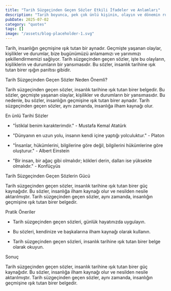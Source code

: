 ```yaml
---
title: "Tarih Süzgeçinden Geçen Sözler Etkili İfadeler ve Anlamları"
description: "Tarih boyunca, pek çok ünlü kişinin, olayın ve dönemin ruhunu yansıtan sözleri olmuştur. Bu sözler, insanlık tarihi boyunca, ilham kaynağı olmuş ve nesilden nesile aktarılmıştır. Bu makalede, tarih..."
pubDate: 2025-07-02
category: "quotes"
tags: []
image: "/assets/blog-placeholder-1.svg"
---
```


Tarih, insanlığın geçmişine ışık tutan bir aynadır. Geçmişte yaşanan olaylar, kişilikler ve durumlar, bize bugünümüzü anlamamızı ve yarınımızı şekillendirmemizi sağlıyor. Tarih süzgeçinden geçen sözler, işte bu olayların, kişiliklerin ve durumların bir yansımasıdır. Bu sözler, insanlık tarihine ışık tutan birer ışığın parıltısı gibidir.

Tarih Süzgeçinden Geçen Sözler Neden Önemli?

Tarih süzgeçinden geçen sözler, insanlık tarihine ışık tutan birer belgedir. Bu sözler, geçmişte yaşanan olaylar, kişilikler ve durumların bir yansımasıdır. Bu nedenle, bu sözler, insanlığın geçmişine ışık tutan birer aynadır. Tarih süzgeçinden geçen sözler, aynı zamanda, insanlığa ilham kaynağı olur.

En ünlü Tarihi Sözler

* "İstiklal benim karakterimdir." - Mustafa Kemal Atatürk

* "Dünyanın en uzun yolu, insanın kendi içine yaptığı yolculuktur." - Platon

* "İnsanlar, hükümlerini, bilgilerine göre değil, bilgilerini hükümlerine göre oluşturur." - Albert Einstein

* "Bir insan, bir ağaç gibi olmalıdır; kökleri derin, dalları ise yüksekte olmalıdır." - Konfüçyüs

Tarih Süzgeçinden Geçen Sözlerin Gücü

Tarih süzgeçinden geçen sözler, insanlık tarihine ışık tutan birer güç kaynağıdır. Bu sözler, insanlığa ilham kaynağı olur ve nesilden nesile aktarılmıştır. Tarih süzgeçinden geçen sözler, aynı zamanda, insanlığın geçmişine ışık tutan birer belgedir.

Pratik Öneriler

* Tarih süzgeçinden geçen sözleri, günlük hayatınızda uygulayın.

* Bu sözleri, kendinize ve başkalarına ilham kaynağı olarak kullanın.

* Tarih süzgeçinden geçen sözleri, insanlık tarihine ışık tutan birer belge olarak okuyun.

Sonuç

Tarih süzgeçinden geçen sözler, insanlık tarihine ışık tutan birer güç kaynağıdır. Bu sözler, insanlığa ilham kaynağı olur ve nesilden nesile aktarılmıştır. Tarih süzgeçinden geçen sözler, aynı zamanda, insanlığın geçmişine ışık tutan birer belgedir.